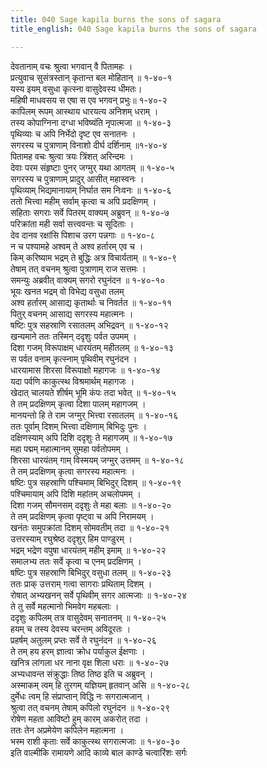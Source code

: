 ```yaml
---
title: 040 Sage kapila burns the sons of sagara
title_english: 040 Sage kapila burns the sons of sagara

---
```

देवतानाम् वचः श्रुत्वा भगवान् वै पितामहः ।  
प्रत्युवाच सुसंत्रस्तान् कृतान्त बल मोहितान् ॥ १-४०-१  
यस्य इयम् वसुधा कृत्स्ना वासुदेवस्य धीमतः।  
महिषी माधवसय स एषा स एव भगवन् प्रभुः॥ १-४०-२  
कापिलम् रूपम् आस्थाय धारयत्य अनिशम् धराम् ।  
तस्य कोपाग्निना दग्धा भविष्यंति नृपात्मजा ॥ १-४०-३  
पृथिव्याः च अपि निर्भेदो दृष्ट एव सनातनः ।  
सगरस्य च पुत्राणाम् विनाशो दीर्घ दर्शिनाम् ॥१-४०-४  
पितामह वचः श्रुत्वा त्रयः त्रिंशत् अरिन्दमः ।  
देवाः परम संहृष्टाः पुनर् जग्मुर् यथा आगतम् ॥ १-४०-५  
सगरस्य च पुत्राणाम् प्रादुर् आसीत् महास्वनः ।  
पृथिव्याम् भिद्यमानायाम् निर्घात सम निःवनः ॥ १-४०-६  
ततो भित्त्वा महीम् सर्वाम् कृत्वा च अपि प्रदक्षिणम् ।  
सहिताः सगराः सर्वे पितरम् वाक्यम् अब्रुवन् ॥ १-४०-७  
परिक्रांता मही सर्वा सत्त्ववन्तः च सूदिताः ।  
देव दानव रक्षांसि पिशाच उरग पन्नगाः ॥ १-४०-८  
न च पश्यामहे अश्वम् ते अश्व हर्तारम् एव च ।  
किम् करिष्याम भद्रम् ते बुद्धिः अत्र विचार्यताम् ॥ १-४०-९  
तेषाम् तत् वचनम् श्रुत्वा पुत्राणाम् राज सत्तमः ।  
समन्युः अब्रवीत् वाक्यम् सगरो रघुनंदन ॥ १-४०-१०  
भूयः खनत भद्रम् वो विभेद्य वसुधा तलम्  
अश्व हर्तारम् आसाद्य कृतार्थाः च निवर्तत ॥ १-४०-११  
पितुर् वचनम् आसाद्य सगरस्य महात्मनः ।  
षष्टिः पुत्र सहस्राणि रसातलम् अभिद्रवन् ॥ १-४०-१२  
खन्यमाने ततः तस्मिन् ददृशुः पर्वत उपमम् ।  
दिशा गजम् विरूपाक्षम् धारयंतम् महीतलम् ॥ १-४०-१३  
स पर्वत वनाम् कृत्स्नाम् पृथिवीम् रघुनंदन ।  
धारयामास शिरसा विरूपाक्षो महागजः ॥ १-४०-१४  
यदा पर्वणि काकुत्स्थ विश्रमार्थम् महागजः ।  
खेदात् चालयते शीर्षम् भूमि कंपः तदा भवेत् ॥ १-४०-१५  
ते तम् प्रदक्षिणम् कृत्वा दिशा पालम् महागजम् ।  
मानयन्तो हि ते राम जग्मुर् भित्त्वा रसातलम् ॥ १-४०-१६  
ततः पूर्वाम् दिशम् भित्त्वा दक्षिणाम् बिभिदुः पुनः ।  
दक्षिणस्याम् अपि दिशि ददृशुः ते महागजम् ॥ १-४०-१७  
महा पद्मम् महात्मानम् सुमहा पर्वतोपमम् ।  
शिरसा धारयंतम् गाम् विस्मयम् जग्मुर् उत्तमम् ॥ १-४०-१८  
ते तम् प्रदक्षिणम् कृत्वा सगरस्य महात्मनः ।  
षष्टिः पुत्र सहस्राणि पश्चिमाम् बिभिदुर् दिशम् ॥ १-४०-१९  
पश्चिमायाम् अपि दिशि महांतम् अचलोपमम् ।  
दिशा गजम् सौमनसम् ददृशुः ते महा बलाः ॥ १-४०-२०  
ते तम् प्रदक्षिणम् कृत्वा पृष्ट्वा च अपि निरामयम् ।  
खनंतः समुपक्रांता दिशम् सोमवतीम् तदा ॥ १-४०-२१  
उत्तरस्याम् रघुश्रेष्ठ ददृशुर् हिम पाण्डुरम् ।  
भद्रम् भद्रेण वपुषा धारयंतम् महीम् इमाम् ॥ १-४०-२२  
समालभ्य ततः सर्वे कृत्वा च एनम् प्रदक्षिणम् ।  
षष्टिः पुत्र सहस्राणि बिभिदुर् वसुधा तलम् ॥ १-४०-२३  
ततः प्राक् उत्तराम् गत्वा सागराः प्रथिताम् दिशम् ।  
रोषात् अभ्यखनन् सर्वे पृथिवीम् सगर आत्मजाः ॥ १-४०-२४  
ते तु सर्वे महत्मानो भिमवेग महबलाः ।  
ददृशुः कपिलम् तत्र वासुदेवम् सनातनम् ॥ १-४०-२५  
हयम् च तस्य देवस्य चरन्तम् अविदूरतः ।  
प्रहर्षम् अतुलम् प्रप्तः सर्वे ते रघुनंदन ॥ १-४०-२६  
ते तम् हय हरम् ज्ञात्वा क्रोध पर्याकुल ईक्षणाः ।  
खनित्र लांगला धर नाना वृक्ष शिला धराः ॥ १-४०-२७  
अभ्यधावन्त संक्रुद्धाः तिष्ठ तिष्ठ इति च अब्रुवन् ।  
अस्माकम् त्वम् हि तुरगम् यज्ञियम् हृतवान् असि ॥ १-४०-२८  
दुर्मेधः त्वम् हि संप्राप्तान् विद्धि नः सगरात्मजान् ।  
श्रुत्वा तत् वचनम् तेषाम् कपिलो रघुनंदन ॥ १-४०-२९  
रोषेण महता आविष्टो हुम् कारम् अकरोत् तदा ।  
ततः तेन अप्रमेयेण कपिलेन महात्मना ।  
भस्म राशी कृताः सर्वे काकुत्स्थ सगरात्मजाः ॥ १-४०-३०  
इति वाल्मीकि रामायणे आदि काव्ये बाल काण्डे चत्वारिंशः सर्गः